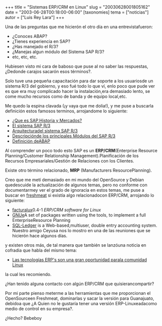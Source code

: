 +++
title = "Sistemas ERP/CRM en Linux"
slug = "20030628001805162"
date = "2003-06-28T00:18:00-06:00"
[taxonomies]
tema = ["noticias"]
autor = ["Luis Rey Lara"]
+++

Una de las preguntas que me hicierón el otro día en una
entrevistafueron:

- ¿Conoces ABAP?
- ¿Tienes experiencia en SAP?
- ¿Has manejado el R/3?
- ¿Manejas algun módulo del Sistema SAP R/3?
- etc, etc, etc.

<!-- more -->
Hubiesen visto mi cara de baboso que puse al no saber las respuestas,
¿Dedonde carajos sacarón esos términos?.

Solo tuve una pequeña capacitación para dar soporte a los usuariosde un
sistema R/3 del gobierno, y eso fué todo lo que ví, enlo poco que pude
ver es que era muy complicado hacer la instalación,era demasiado lento,
se come mucho recursos como de banda y de equipo local,etc.

Me quedo la espina clavada (¡y vaya que me dolia!), y me puse a buscarla
definición estos famosos terminos, arrojandome lo siguiente:

- [¿Que es SAP,Historia y
    Mercados?](http://mail.udlap.mx/%7Esapudla/sap/)
- [El sistema SAP R/3](http://mail.udlap.mx/%7Esapudla/r3/)
- [Arquitecturadel sistema SAP
    R/3](http://mail.udlap.mx/%7Esapudla/r3/arquitectura.html)
- [Descripciónde los principales Módulos del SAP
    R/3](http://mail.udlap.mx/%7Esapudla/r3/modulos/descripcion.html)
- [Definición deABAP](http://www.sapmania.com/cursoabap.htm)

Al comprender un poco todo esto SAP es un **ERP/CRM**(Enterprise
Resource Planning/Customer Relationship Management).Planificación de los
Recursos Empresariales/Gestión de Relaciones con los Clientes.

Existe otro término relacionado, **MRP** (Manufacturers
ResourcePlanning).

Creo que me metí demasiado en mi mundo del OpenSource y Debian
quedescuide la actualización de algunos temas, pero no conforme con
documentarmey ver el grado de ignoracia en estos temas, me puse a buscar
en [freshmeat](http://freshmeat.net/) si existía algo relacionadocon
ERP/CRM, arrojando lo siguiente:

- [facturalux](http://www.facturalux.org)0.4-1 *ERP/CRM software for
    Linux*
- [GNUe](http://www.gnu.org/software/gnue/project/project.html)A set
    of packages written using the tools, to implement a full
    EnterpriseResource Planning
- [SQL-Ledger](http://www.sql-ledger.org) is a Web-based,multiuser,
    double entry accounting system. Nuestro amigo Ceyusa nos lo mostro
    en una de las reuniones que se hicierón hace algunos días.

y existen otros más, de tal manera que también se lanzóuna noticia en
cofradia que habla del mismo tema:

- [Las tecnologías ERP's son una gran oportunidad parala comunidad
    Linux](http://www.cofradia.com/modules.php?name=News&file=article&sid=4565)

la cual les recomiendo.

¿Han tenido alguna contacto con algún ERP/CRM que quisierancompartir?

Por mi parte pienso meterme a las herramientas que me proporcionan el
OpenSourceen Freshmeat, dominarlas y sacar la versión para Guanajuato,
debidoa que ¿A Quien no le gustaría tener una versión ERP-Linuxeadacomo
medio de control en su empresa?.

¿Hecho?
Bebeboy
